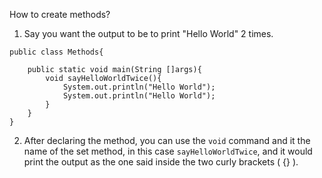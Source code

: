 How to create methods?
1. Say you want the output to be to print "Hello World" 2 times.

```
public class Methods{

    public static void main(String []args){
        void sayHelloWorldTwice(){
            System.out.println("Hello World");
            System.out.println("Hello World");
        }
    }
}
```
2. After declaring the method, you can use the `void` command and it the name of the set method, in this case `sayHelloWorldTwice`, and it would print the output as the one said inside the two curly brackets ( {} ).